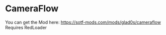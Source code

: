 # CameraFlow

You can get the Mod here: https://sotf-mods.com/mods/glad0s/cameraflow
Requires RedLoader
